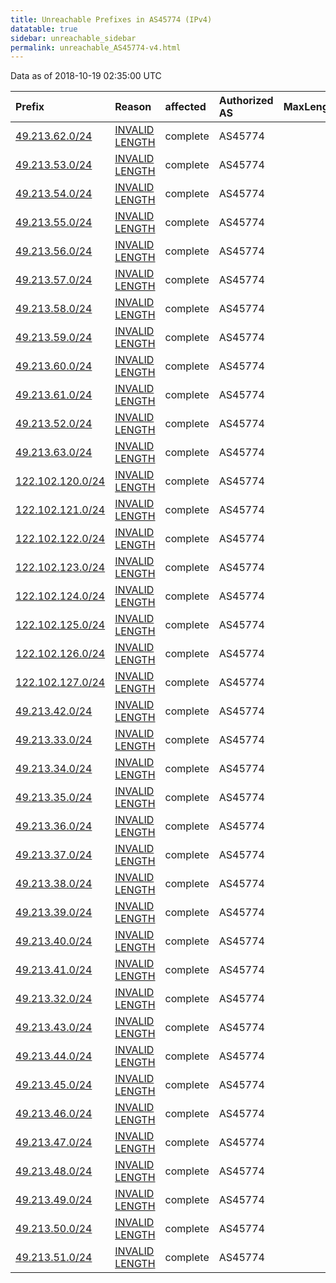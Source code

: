 ```yaml
---
title: Unreachable Prefixes in AS45774 (IPv4)
datatable: true
sidebar: unreachable_sidebar
permalink: unreachable_AS45774-v4.html
---
```


Data as of 2018-10-19 02:35:00 UTC


<div class="datatable-begin"></div>

| Prefix                                                     | Reason                                                                                                     | affected   | Authorized AS   |   MaxLength | Anchor                                       |   unreachable /24s |
|:-----------------------------------------------------------|:-----------------------------------------------------------------------------------------------------------|:-----------|:----------------|------------:|:---------------------------------------------|-------------------:|
| [49.213.62.0/24](https://stat.ripe.net/49.213.62.0/24)     | [INVALID LENGTH](https://rpki-validator.ripe.net/announcement-preview?asn=AS45774&prefix=49.213.62.0/24)   | complete   | AS45774         |          19 | [APNIC](unreachable_APNIC_RPKI_Root-v4.html) |                  1 |
| [49.213.53.0/24](https://stat.ripe.net/49.213.53.0/24)     | [INVALID LENGTH](https://rpki-validator.ripe.net/announcement-preview?asn=AS45774&prefix=49.213.53.0/24)   | complete   | AS45774         |          19 | [APNIC](unreachable_APNIC_RPKI_Root-v4.html) |                  1 |
| [49.213.54.0/24](https://stat.ripe.net/49.213.54.0/24)     | [INVALID LENGTH](https://rpki-validator.ripe.net/announcement-preview?asn=AS45774&prefix=49.213.54.0/24)   | complete   | AS45774         |          19 | [APNIC](unreachable_APNIC_RPKI_Root-v4.html) |                  1 |
| [49.213.55.0/24](https://stat.ripe.net/49.213.55.0/24)     | [INVALID LENGTH](https://rpki-validator.ripe.net/announcement-preview?asn=AS45774&prefix=49.213.55.0/24)   | complete   | AS45774         |          19 | [APNIC](unreachable_APNIC_RPKI_Root-v4.html) |                  1 |
| [49.213.56.0/24](https://stat.ripe.net/49.213.56.0/24)     | [INVALID LENGTH](https://rpki-validator.ripe.net/announcement-preview?asn=AS45774&prefix=49.213.56.0/24)   | complete   | AS45774         |          19 | [APNIC](unreachable_APNIC_RPKI_Root-v4.html) |                  1 |
| [49.213.57.0/24](https://stat.ripe.net/49.213.57.0/24)     | [INVALID LENGTH](https://rpki-validator.ripe.net/announcement-preview?asn=AS45774&prefix=49.213.57.0/24)   | complete   | AS45774         |          19 | [APNIC](unreachable_APNIC_RPKI_Root-v4.html) |                  1 |
| [49.213.58.0/24](https://stat.ripe.net/49.213.58.0/24)     | [INVALID LENGTH](https://rpki-validator.ripe.net/announcement-preview?asn=AS45774&prefix=49.213.58.0/24)   | complete   | AS45774         |          19 | [APNIC](unreachable_APNIC_RPKI_Root-v4.html) |                  1 |
| [49.213.59.0/24](https://stat.ripe.net/49.213.59.0/24)     | [INVALID LENGTH](https://rpki-validator.ripe.net/announcement-preview?asn=AS45774&prefix=49.213.59.0/24)   | complete   | AS45774         |          19 | [APNIC](unreachable_APNIC_RPKI_Root-v4.html) |                  1 |
| [49.213.60.0/24](https://stat.ripe.net/49.213.60.0/24)     | [INVALID LENGTH](https://rpki-validator.ripe.net/announcement-preview?asn=AS45774&prefix=49.213.60.0/24)   | complete   | AS45774         |          19 | [APNIC](unreachable_APNIC_RPKI_Root-v4.html) |                  1 |
| [49.213.61.0/24](https://stat.ripe.net/49.213.61.0/24)     | [INVALID LENGTH](https://rpki-validator.ripe.net/announcement-preview?asn=AS45774&prefix=49.213.61.0/24)   | complete   | AS45774         |          19 | [APNIC](unreachable_APNIC_RPKI_Root-v4.html) |                  1 |
| [49.213.52.0/24](https://stat.ripe.net/49.213.52.0/24)     | [INVALID LENGTH](https://rpki-validator.ripe.net/announcement-preview?asn=AS45774&prefix=49.213.52.0/24)   | complete   | AS45774         |          19 | [APNIC](unreachable_APNIC_RPKI_Root-v4.html) |                  1 |
| [49.213.63.0/24](https://stat.ripe.net/49.213.63.0/24)     | [INVALID LENGTH](https://rpki-validator.ripe.net/announcement-preview?asn=AS45774&prefix=49.213.63.0/24)   | complete   | AS45774         |          19 | [APNIC](unreachable_APNIC_RPKI_Root-v4.html) |                  1 |
| [122.102.120.0/24](https://stat.ripe.net/122.102.120.0/24) | [INVALID LENGTH](https://rpki-validator.ripe.net/announcement-preview?asn=AS45774&prefix=122.102.120.0/24) | complete   | AS45774         |          21 | [APNIC](unreachable_APNIC_RPKI_Root-v4.html) |                  1 |
| [122.102.121.0/24](https://stat.ripe.net/122.102.121.0/24) | [INVALID LENGTH](https://rpki-validator.ripe.net/announcement-preview?asn=AS45774&prefix=122.102.121.0/24) | complete   | AS45774         |          21 | [APNIC](unreachable_APNIC_RPKI_Root-v4.html) |                  1 |
| [122.102.122.0/24](https://stat.ripe.net/122.102.122.0/24) | [INVALID LENGTH](https://rpki-validator.ripe.net/announcement-preview?asn=AS45774&prefix=122.102.122.0/24) | complete   | AS45774         |          21 | [APNIC](unreachable_APNIC_RPKI_Root-v4.html) |                  1 |
| [122.102.123.0/24](https://stat.ripe.net/122.102.123.0/24) | [INVALID LENGTH](https://rpki-validator.ripe.net/announcement-preview?asn=AS45774&prefix=122.102.123.0/24) | complete   | AS45774         |          21 | [APNIC](unreachable_APNIC_RPKI_Root-v4.html) |                  1 |
| [122.102.124.0/24](https://stat.ripe.net/122.102.124.0/24) | [INVALID LENGTH](https://rpki-validator.ripe.net/announcement-preview?asn=AS45774&prefix=122.102.124.0/24) | complete   | AS45774         |          21 | [APNIC](unreachable_APNIC_RPKI_Root-v4.html) |                  1 |
| [122.102.125.0/24](https://stat.ripe.net/122.102.125.0/24) | [INVALID LENGTH](https://rpki-validator.ripe.net/announcement-preview?asn=AS45774&prefix=122.102.125.0/24) | complete   | AS45774         |          21 | [APNIC](unreachable_APNIC_RPKI_Root-v4.html) |                  1 |
| [122.102.126.0/24](https://stat.ripe.net/122.102.126.0/24) | [INVALID LENGTH](https://rpki-validator.ripe.net/announcement-preview?asn=AS45774&prefix=122.102.126.0/24) | complete   | AS45774         |          21 | [APNIC](unreachable_APNIC_RPKI_Root-v4.html) |                  1 |
| [122.102.127.0/24](https://stat.ripe.net/122.102.127.0/24) | [INVALID LENGTH](https://rpki-validator.ripe.net/announcement-preview?asn=AS45774&prefix=122.102.127.0/24) | complete   | AS45774         |          21 | [APNIC](unreachable_APNIC_RPKI_Root-v4.html) |                  1 |
| [49.213.42.0/24](https://stat.ripe.net/49.213.42.0/24)     | [INVALID LENGTH](https://rpki-validator.ripe.net/announcement-preview?asn=AS45774&prefix=49.213.42.0/24)   | complete   | AS45774         |          19 | [APNIC](unreachable_APNIC_RPKI_Root-v4.html) |                  1 |
| [49.213.33.0/24](https://stat.ripe.net/49.213.33.0/24)     | [INVALID LENGTH](https://rpki-validator.ripe.net/announcement-preview?asn=AS45774&prefix=49.213.33.0/24)   | complete   | AS45774         |          19 | [APNIC](unreachable_APNIC_RPKI_Root-v4.html) |                  1 |
| [49.213.34.0/24](https://stat.ripe.net/49.213.34.0/24)     | [INVALID LENGTH](https://rpki-validator.ripe.net/announcement-preview?asn=AS45774&prefix=49.213.34.0/24)   | complete   | AS45774         |          19 | [APNIC](unreachable_APNIC_RPKI_Root-v4.html) |                  1 |
| [49.213.35.0/24](https://stat.ripe.net/49.213.35.0/24)     | [INVALID LENGTH](https://rpki-validator.ripe.net/announcement-preview?asn=AS45774&prefix=49.213.35.0/24)   | complete   | AS45774         |          19 | [APNIC](unreachable_APNIC_RPKI_Root-v4.html) |                  1 |
| [49.213.36.0/24](https://stat.ripe.net/49.213.36.0/24)     | [INVALID LENGTH](https://rpki-validator.ripe.net/announcement-preview?asn=AS45774&prefix=49.213.36.0/24)   | complete   | AS45774         |          19 | [APNIC](unreachable_APNIC_RPKI_Root-v4.html) |                  1 |
| [49.213.37.0/24](https://stat.ripe.net/49.213.37.0/24)     | [INVALID LENGTH](https://rpki-validator.ripe.net/announcement-preview?asn=AS45774&prefix=49.213.37.0/24)   | complete   | AS45774         |          19 | [APNIC](unreachable_APNIC_RPKI_Root-v4.html) |                  1 |
| [49.213.38.0/24](https://stat.ripe.net/49.213.38.0/24)     | [INVALID LENGTH](https://rpki-validator.ripe.net/announcement-preview?asn=AS45774&prefix=49.213.38.0/24)   | complete   | AS45774         |          19 | [APNIC](unreachable_APNIC_RPKI_Root-v4.html) |                  1 |
| [49.213.39.0/24](https://stat.ripe.net/49.213.39.0/24)     | [INVALID LENGTH](https://rpki-validator.ripe.net/announcement-preview?asn=AS45774&prefix=49.213.39.0/24)   | complete   | AS45774         |          19 | [APNIC](unreachable_APNIC_RPKI_Root-v4.html) |                  1 |
| [49.213.40.0/24](https://stat.ripe.net/49.213.40.0/24)     | [INVALID LENGTH](https://rpki-validator.ripe.net/announcement-preview?asn=AS45774&prefix=49.213.40.0/24)   | complete   | AS45774         |          19 | [APNIC](unreachable_APNIC_RPKI_Root-v4.html) |                  1 |
| [49.213.41.0/24](https://stat.ripe.net/49.213.41.0/24)     | [INVALID LENGTH](https://rpki-validator.ripe.net/announcement-preview?asn=AS45774&prefix=49.213.41.0/24)   | complete   | AS45774         |          19 | [APNIC](unreachable_APNIC_RPKI_Root-v4.html) |                  1 |
| [49.213.32.0/24](https://stat.ripe.net/49.213.32.0/24)     | [INVALID LENGTH](https://rpki-validator.ripe.net/announcement-preview?asn=AS45774&prefix=49.213.32.0/24)   | complete   | AS45774         |          19 | [APNIC](unreachable_APNIC_RPKI_Root-v4.html) |                  1 |
| [49.213.43.0/24](https://stat.ripe.net/49.213.43.0/24)     | [INVALID LENGTH](https://rpki-validator.ripe.net/announcement-preview?asn=AS45774&prefix=49.213.43.0/24)   | complete   | AS45774         |          19 | [APNIC](unreachable_APNIC_RPKI_Root-v4.html) |                  1 |
| [49.213.44.0/24](https://stat.ripe.net/49.213.44.0/24)     | [INVALID LENGTH](https://rpki-validator.ripe.net/announcement-preview?asn=AS45774&prefix=49.213.44.0/24)   | complete   | AS45774         |          19 | [APNIC](unreachable_APNIC_RPKI_Root-v4.html) |                  1 |
| [49.213.45.0/24](https://stat.ripe.net/49.213.45.0/24)     | [INVALID LENGTH](https://rpki-validator.ripe.net/announcement-preview?asn=AS45774&prefix=49.213.45.0/24)   | complete   | AS45774         |          19 | [APNIC](unreachable_APNIC_RPKI_Root-v4.html) |                  1 |
| [49.213.46.0/24](https://stat.ripe.net/49.213.46.0/24)     | [INVALID LENGTH](https://rpki-validator.ripe.net/announcement-preview?asn=AS45774&prefix=49.213.46.0/24)   | complete   | AS45774         |          19 | [APNIC](unreachable_APNIC_RPKI_Root-v4.html) |                  1 |
| [49.213.47.0/24](https://stat.ripe.net/49.213.47.0/24)     | [INVALID LENGTH](https://rpki-validator.ripe.net/announcement-preview?asn=AS45774&prefix=49.213.47.0/24)   | complete   | AS45774         |          19 | [APNIC](unreachable_APNIC_RPKI_Root-v4.html) |                  1 |
| [49.213.48.0/24](https://stat.ripe.net/49.213.48.0/24)     | [INVALID LENGTH](https://rpki-validator.ripe.net/announcement-preview?asn=AS45774&prefix=49.213.48.0/24)   | complete   | AS45774         |          19 | [APNIC](unreachable_APNIC_RPKI_Root-v4.html) |                  1 |
| [49.213.49.0/24](https://stat.ripe.net/49.213.49.0/24)     | [INVALID LENGTH](https://rpki-validator.ripe.net/announcement-preview?asn=AS45774&prefix=49.213.49.0/24)   | complete   | AS45774         |          19 | [APNIC](unreachable_APNIC_RPKI_Root-v4.html) |                  1 |
| [49.213.50.0/24](https://stat.ripe.net/49.213.50.0/24)     | [INVALID LENGTH](https://rpki-validator.ripe.net/announcement-preview?asn=AS45774&prefix=49.213.50.0/24)   | complete   | AS45774         |          19 | [APNIC](unreachable_APNIC_RPKI_Root-v4.html) |                  1 |
| [49.213.51.0/24](https://stat.ripe.net/49.213.51.0/24)     | [INVALID LENGTH](https://rpki-validator.ripe.net/announcement-preview?asn=AS45774&prefix=49.213.51.0/24)   | complete   | AS45774         |          19 | [APNIC](unreachable_APNIC_RPKI_Root-v4.html) |                  1 |

<div class="datatable-end"></div>
